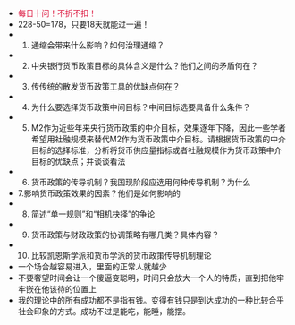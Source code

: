 - <span style="color:Crimson">每日十问！不折不扣！</span>
- 228-50=178，只要18天就能过一遍！
- 1. 通缩会带来什么影响？如何治理通缩？
- 2. 中央银行货币政策目标的具体含义是什么？他们之间的矛盾何在？
- 3. 传传统的散发货币政策工具的优缺点何在？
- 4. 为什么要选择货币政策中间目标？中间目标选要具备什么条件？
- 5. M2作为近些年来央行货币政策的中介目标，效果逐年下降，因此一些学者希望用社融规模来替代M2作为货币政策中介目标。请根据货币政策的中介目标的选择标准，分析将货币供应量指标或者社融规模作为货币政策中介目标的优缺点；并谈谈看法
- 6. 货币政策的传导机制？我国现阶段应选用何种传导机制？为什么
- 7.影响货币政策效果的因素？他们是如何影响的
- 8. 简述“单一规则”和“相机抉择”的争论
- 9. 货币政策与财政政策的协调策略有哪几类？具体内容？
- 10. 比较凯恩斯学派和货币学派的货币政策传导机制理论
- 一个场合越容易进入，里面的正常人就越少
- 不要奢望时间会让一个傻逼变聪明，时间只会放大一个人的特质，直到把他牢牢嵌在他该待的位置上
- 我的理论中的所有成功都不是指有钱。变得有钱只是到达成功的一种比较合乎社会印象的方式。成功不过是能吃，能睡，能摆。